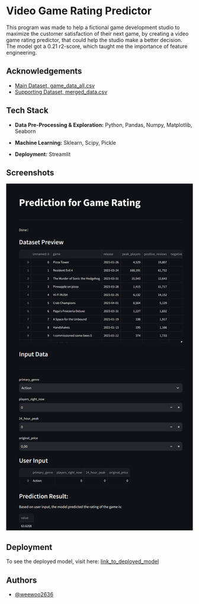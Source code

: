 
# Video Game Rating Predictor

This program was made to help a fictional game development studio to maximize the customer satisfaction of their next game, by creating a video game rating predictor, that could help the studio make a better decision. The model got a 0.21 r2-score, which taught me the importance of feature engineering.


## Acknowledgements

- [Main Dataset, game_data_all.csv](https://www.kaggle.com/datasets/whigmalwhim/steam-releases?select=game_data_all.csv)
- [Supporting Dataset, merged_data.csv](https://www.kaggle.com/datasets/nikatomashvili/steam-games-dataset)

    


## Tech Stack

- **Data Pre-Processing & Exploration:** Python, Pandas, Numpy, Matplotlib, Seaborn

- **Machine Learning:** Sklearn, Scipy, Pickle

- **Deployment:** Streamlit
## Screenshots

![Deployment Screenshot](https://github.com/weewoo2636/video_game_rating_predictor/blob/main/screenshot_1.png?raw=true)


## Deployment

To see the deployed model, visit here: [link_to_deployed_model](https://huggingface.co/spaces/weewoo2636/P1M2_wilson_deployment)

## Authors

- [@weewoo2636](https://www.github.com/weewoo2636)

